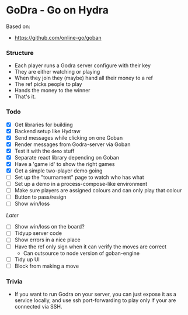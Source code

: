 # GoDra - Go on Hydra

Based on:

- <https://github.com/online-go/goban>

### Structure

- Each player runs a Godra server configure with their key
- They are either watching or playing
- When they join they (maybe) hand all their money to a ref
- The ref picks people to play
- Hands the money to the winner
- That's it.

### Todo

- [x] Get libraries for building
- [x] Backend setup like Hydraw
- [x] Send messages while clicking on one Goban
- [x] Render messages from Godra-server via Goban
- [x] Test it with the `demo` stuff
- [x] Separate react library depending on Goban
- [x] Have a 'game id' to show the right games
- [x] Get a simple two-player demo going
- [ ] Set up the "tournament" page to watch who has what
- [ ] Set up a demo in a process-compose-like environment
- [ ] Make sure players are assigned colours and can only play that colour
- [ ] Button to pass/resign
- [ ] Show win/loss

*Later*

- [ ] Show win/loss on the board?
- [ ] Tidyup server code
- [ ] Show errors in a nice place
- [ ] Have the ref only sign when it can verify the moves are correct
  - Can outsource to node version of goban-engine
- [ ] Tidy up UI
- [ ] Block from making a move

### Trivia

- If you want to run Godra on your server, you can just expose it as a service
  locally, and use ssh port-forwarding to play only if your are connected via
  SSH.
